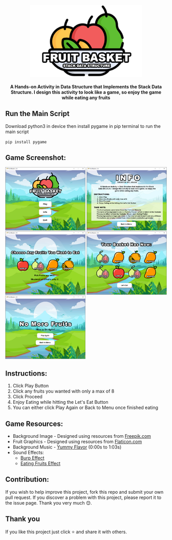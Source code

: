 <h3 align="center">
    <img src = "assets/logo.png" width="350">
</h3>

<p align="center">
	<b> A Hands-on Activity in Data Structure that Implements the Stack Data Structure. I design this activity to look like a game, so enjoy the game while eating any fruits </b>
</p>


## Run the Main Script
Download python3 in device then install pygame in pip terminal to run the main script

` pip install pygame `


## Game Screenshot:
<p float="left">
	<img src = "screenshot/mainScreen.png" width="250">
	<img src = "screenshot/infoSection.png" width="250">
	<img src = "screenshot/pickSection.png" width="250">
	<img src = "screenshot/eatSection.png" width="250">
	<img src = "screenshot/lastSection.png" width="250">
</p>

## Instructions: 
1. Click Play Button
2. Click any fruits you wanted with only a max of 8
3. Click Proceed
4. Enjoy Eating while hitting the Let's Eat Button
5. You can either click Play Again or Back to Menu once finished eating


## Game Resources:
- Background Image - Designed using resources from [Freepik.com](https://www.freepik.com/)
-  Fruit Graphics - Designed using resources from [Flaticon.com](https://www.flaticon.com/) 
-  Background Music - [Yummy Flavor](https://www.youtube.com/watch?v=gDIccWzH4NY&t=163s) (0:00s to 1:03s) 
-  Sound Effects:
	- [Burp Effect](https://www.youtube.com/watch?v=MlhZVIvFlgk)
	- [Eating Fruits Effect](https://www.youtube.com/watch?v=2LJqc4WHisg)


## Contribution:
If you wish to help improve this project, fork this repo and submit your own pull request. If you discover a problem with this project, please report it to the issue page. Thank you very much   😊.


## Thank you 
If you like this project just click ⭐ and share it with others.

